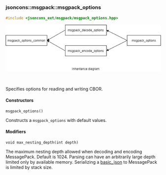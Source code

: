 ### jsoncons::msgpack::msgpack_options

```c++
#include <jsoncons_ext/msgpack/msgpack_options.hpp>
```

![msgpack_options](./diagrams/msgpack_options.png)

<br>

Specifies options for reading and writing CBOR.

#### Constructors

    msgpack_options()
Constructs a `msgpack_options` with default values. 

#### Modifiers

    void max_nesting_depth(int depth)
The maximum nesting depth allowed when decoding and encoding MessagePack. 
Default is 1024. Parsing can have an arbitrarily large depth
limited only by available memory. Serializing a [basic_json](../basic_json.md) to
MessagePack is limited by stack size.

